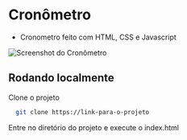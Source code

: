 
# Cronômetro

- Cronometro feito com HTML, CSS e Javascript

![Screenshot do Cronômetro]()

## Rodando localmente

Clone o projeto

```bash
  git clone https://link-para-o-projeto
```

Entre no diretório do projeto e execute o index.html